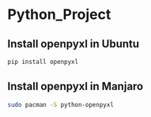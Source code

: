 # Python_Project
## Install openpyxl in Ubuntu
```bash
pip install openpyxl
```
## Install openpyxl in Manjaro
```bash
sudo pacman -S python-openpyxl 
```